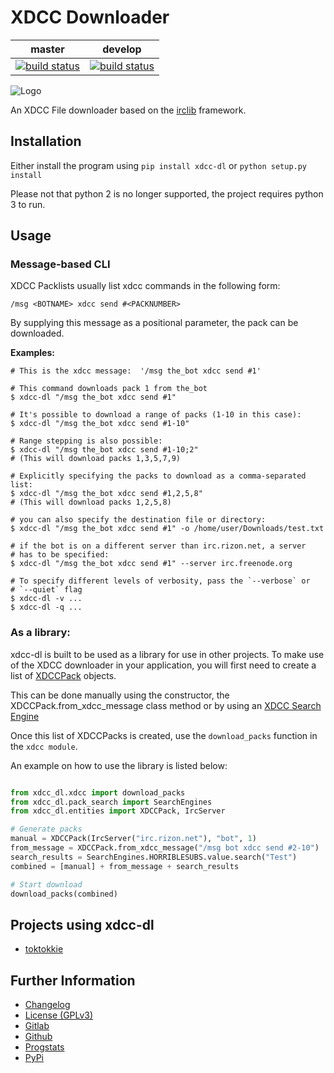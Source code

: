 # XDCC Downloader

|master|develop|
|:---:|:---:|
|[![build status](https://gitlab.namibsun.net/namibsun/python/xdcc-dl/badges/master/build.svg)](https://gitlab.namibsun.net/namibsun/python/xdcc-dl/commits/master)|[![build status](https://gitlab.namibsun.net/namibsun/python/xdcc-dl/badges/develop/build.svg)](https://gitlab.namibsun.net/namibsun/python/xdcc-dl/commits/develop)|

![Logo](resources/logo/logo-readme.png)

An XDCC File downloader based on the [irclib](https://github.com/jaraco/irc) framework.

## Installation

Either install the program using `pip install xdcc-dl` or `python setup.py install`

Please not that python 2 is no longer supported, the project requires python 3 to run.

## Usage

### Message-based CLI

XDCC Packlists usually list xdcc commands in the following form:

    /msg <BOTNAME> xdcc send #<PACKNUMBER>
    
By supplying this message as a positional parameter, the pack can be downloaded.

**Examples:**

    # This is the xdcc message:  '/msg the_bot xdcc send #1'
    
    # This command downloads pack 1 from the_bot
    $ xdcc-dl "/msg the_bot xdcc send #1"
    
    # It's possible to download a range of packs (1-10 in this case):
    $ xdcc-dl "/msg the_bot xdcc send #1-10"
    
    # Range stepping is also possible:
    $ xdcc-dl "/msg the_bot xdcc send #1-10;2"
    # (This will download packs 1,3,5,7,9)

    # Explicitly specifying the packs to download as a comma-separated list:
    $ xdcc-dl "/msg the_bot xdcc send #1,2,5,8"
    # (This will download packs 1,2,5,8)
    
    # you can also specify the destination file or directory:
    $ xdcc-dl "/msg the_bot xdcc send #1" -o /home/user/Downloads/test.txt
    
    # if the bot is on a different server than irc.rizon.net, a server
    # has to be specified:
    $ xdcc-dl "/msg the_bot xdcc send #1" --server irc.freenode.org
    
    # To specify different levels of verbosity, pass the `--verbose` or
    # `--quiet` flag
    $ xdcc-dl -v ...
    $ xdcc-dl -q ...

### As a library:

xdcc-dl is built to be used as a library for use in other projects.
To make use of the XDCC downloader in your application, you will first need to
create a list of [XDCCPack](xdcc_dl/entitites/XDCCPack.py) objects.

This can be done manually using the constructor, the XDCCPack.from_xdcc_message
class method or by using an
[XDCC Search Engine](xdcc_dl/pack_search/SearchEngine.py)

Once this list of XDCCPacks is created, use the `download_packs` function in
the `xdcc module`.

An example on how to use the library is listed below:

```python

from xdcc_dl.xdcc import download_packs
from xdcc_dl.pack_search import SearchEngines
from xdcc_dl.entities import XDCCPack, IrcServer

# Generate packs
manual = XDCCPack(IrcServer("irc.rizon.net"), "bot", 1)
from_message = XDCCPack.from_xdcc_message("/msg bot xdcc send #2-10")
search_results = SearchEngines.HORRIBLESUBS.value.search("Test")
combined = [manual] + from_message + search_results

# Start download
download_packs(combined)

```


    
## Projects using xdcc-dl

* [toktokkie](https://gitlab.namibsun.net/namibsun/python/toktokkie)
   
## Further Information

* [Changelog](CHANGELOG)
* [License (GPLv3)](LICENSE)
* [Gitlab](https://gitlab.namibsun.net/namibsun/python/xdcc-dl)
* [Github](https://github.com/namboy94/xdcc-dl)
* [Progstats](https://progstats.namibsun.net/projects/xdcc-dl)
* [PyPi](https://pypi.org/project/xdcc-dl)
